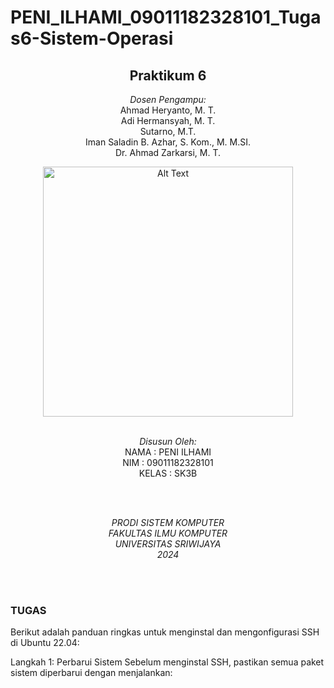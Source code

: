 # PENI_ILHAMI_09011182328101_Tugas6-Sistem-Operasi

<div align="center">

## Praktikum 6 

*Dosen Pengampu:*\
Ahmad Heryanto, M. T.\
Adi Hermansyah, M. T.\
Sutarno, M.T.\
Iman Saladin B. Azhar, S. Kom., M. M.SI.\
Dr. Ahmad Zarkarsi, M. T.



<img src="https://github.com/user-attachments/assets/b086809c-d41c-4331-a4f6-93500d076a9c" alt="Alt Text" width="400">

<br>
<br>

*Disusun Oleh:*\
NAMA        : PENI ILHAMI\
NIM         : 09011182328101\
KELAS       : SK3B

<br>
<br>

*PRODI SISTEM KOMPUTER*  
*FAKULTAS ILMU KOMPUTER*  
*UNIVERSITAS SRIWIJAYA* \
*2024*

<br>
<br>

</div>

### TUGAS

Berikut adalah panduan ringkas untuk menginstal dan mengonfigurasi SSH di Ubuntu 22.04:

Langkah 1: Perbarui Sistem
Sebelum menginstal SSH, pastikan semua paket sistem diperbarui dengan menjalankan:

